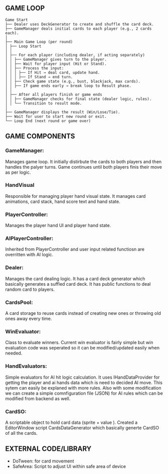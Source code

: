 ## GAME LOOP

```
Game Start
├── Dealer uses DeckGenerator to create and shuffle the card deck.
├── GameManager deals initial cards to each player (e.g., 2 cards each).
│
├── Main Game Loop (per round)
│ ├── Loop Start
│ │
│ ├── For each player (including dealer, if acting separately)
│ │ ├── GameManager gives turn to the player.
│ │ ├── Wait for player input (Hit or Stand).
│ │ ├── Process the input:
│ │ │ ├── If Hit → deal card, update hand.
│ │ │ ├── If Stand → end turn.
│ │ ├── Check game state (e.g., bust, blackjack, max cards).
│ │ ├── If game ends early → break loop to Result phase.
│ │
│ ├── After all players finish or game ends
│ │ ├── GameManager checks for final state (dealer logic, rules).
│ │ └── Transition to result mode.
│
├── GameManager displays the result (Win/Lose/Tie).
├── Wait for user to start new round or exit.
└── Loop End (next round or game over)
```

## GAME COMPONENTS

### GameManager:

Manages game loop. It initially distirbute the cards to both players and then handles the palyer turns. Game continues until both players finis their move as per logic.

### HandVisual

Responsible for managing player hand visual state. It manages card animations, card stack, hand score text and hand state.

### PlayerController:

Manages the player hand UI and player hand state.

### AIPlayerController:

Inherited from PlayerController and user input related functiosn are overritten with AI logic.

### Dealer:

Manages the card dealing logic. It has a card deck generator which basically generates a suffled card deck. It has public functions to deal random card to players.

### CardsPool:

A card storage to reuse cards instead of creating new ones or throwing old ones away every time.

### WinEvaluator:

Class to evaluate winners. Current win evaluator is fairly simple but win evaluation code was seperated so it can be modified/updated easily when needed.

### HandEvaluators:

Simple evaluators for AI hit logic calculation. It uses IHandDataProvider for getting the player and ai hands data which is need to decided AI move.
This sytem can easily be explaned with more rules. Also with some modification we can create a simple comnfiguration file (JSON) for AI rules which can be modified from backend as well.

### CardSO:

A scriptable object to hold card data (sprite + value ). Created a EditorWindow script CardsDataGenerator which basically generte CardSO of all the cards.

## EXTERNAL CODE/LIBRARY

- DoTween: for card movement
- SafeArea: Script to adjust UI within safe area of device
